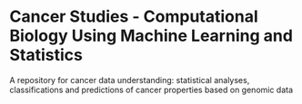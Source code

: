# Cancer Studies - Computational Biology Using Machine Learning and Statistics 
A repository for cancer data understanding: statistical analyses, classifications and predictions of cancer properties based on genomic data 
